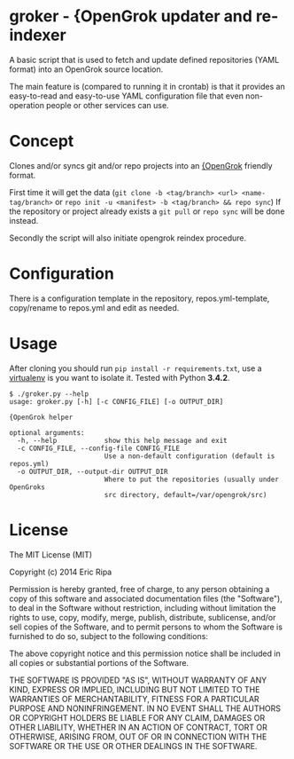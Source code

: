 # groker - {OpenGrok updater and re-indexer

A basic script that is used to fetch and update defined repositories (YAML format) into an OpenGrok source location.

The main feature is (compared to running it in crontab) is that it provides an easy-to-read and easy-to-use YAML configuration file that even non-operation people or other services can use.

# Concept

Clones and/or syncs git and/or repo projects into an [{OpenGrok](http://opengrok.github.io/OpenGrok/) friendly format.

First time it will get the data (`git clone -b <tag/branch> <url> <name-tag/branch>` or `repo init -u <manifest> -b <tag/branch> && repo sync`) If the repository or project already exists a `git pull` or `repo sync` will be done instead.

Secondly the script will also initiate opengrok reindex procedure.

# Configuration

There is a configuration template in the repository, repos.yml-template, copy/rename to repos.yml and edit as needed.

# Usage

After cloning you should run `pip install -r requirements.txt`, use a [virtualenv](http://docs.python-guide.org/en/latest/dev/virtualenvs/) is you want to isolate it. Tested with Python **3.4.2**. 

    $ ./groker.py --help
    usage: groker.py [-h] [-c CONFIG_FILE] [-o OUTPUT_DIR]

    {OpenGrok helper

    optional arguments:
      -h, --help            show this help message and exit
      -c CONFIG_FILE, --config-file CONFIG_FILE
                            Use a non-default configuration (default is repos.yml)
      -o OUTPUT_DIR, --output-dir OUTPUT_DIR
                            Where to put the repositories (usually under OpenGroks
                            src directory, default=/var/opengrok/src)
# License

The MIT License (MIT)

Copyright (c) 2014 Eric Ripa

Permission is hereby granted, free of charge, to any person obtaining a copy
of this software and associated documentation files (the "Software"), to deal
in the Software without restriction, including without limitation the rights
to use, copy, modify, merge, publish, distribute, sublicense, and/or sell
copies of the Software, and to permit persons to whom the Software is
furnished to do so, subject to the following conditions:

The above copyright notice and this permission notice shall be included in all
copies or substantial portions of the Software.

THE SOFTWARE IS PROVIDED "AS IS", WITHOUT WARRANTY OF ANY KIND, EXPRESS OR
IMPLIED, INCLUDING BUT NOT LIMITED TO THE WARRANTIES OF MERCHANTABILITY,
FITNESS FOR A PARTICULAR PURPOSE AND NONINFRINGEMENT. IN NO EVENT SHALL THE
AUTHORS OR COPYRIGHT HOLDERS BE LIABLE FOR ANY CLAIM, DAMAGES OR OTHER
LIABILITY, WHETHER IN AN ACTION OF CONTRACT, TORT OR OTHERWISE, ARISING FROM,
OUT OF OR IN CONNECTION WITH THE SOFTWARE OR THE USE OR OTHER DEALINGS IN THE
SOFTWARE.